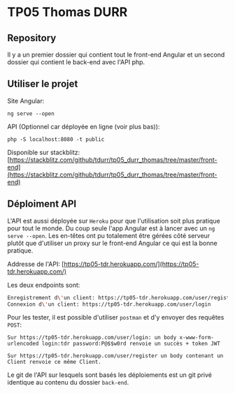# TP05 Thomas DURR

## Repository
Il y a un premier dossier qui contient tout le front-end Angular et un second dossier qui contient le back-end avec l'API php.

## Utiliser le projet
Site Angular:
```
ng serve --open
```

API (Optionnel car déployée en ligne (voir plus bas)):
```
php -S localhost:8080 -t public
```

Disponible sur stackblitz: [https://stackblitz.com/github/tdurr/tp05_durr_thomas/tree/master/front-end](https://stackblitz.com/github/tdurr/tp05_durr_thomas/tree/master/front-end)

## Déploiment API
L'API est aussi déployée sur `Heroku` pour que l'utilisation soit plus pratique pour tout le monde. Du coup seule l'app Angular est à lancer avec un `ng serve --open`. Les en-têtes ont pu totalement être gérées côté serveur plutôt que d'utiliser un proxy sur le front-end Angular ce qui est la bonne pratique.

Addresse de l'API: [https://tp05-tdr.herokuapp.com/](https://tp05-tdr.herokuapp.com/)

Les deux endpoints sont:
```bash
Enregistrement d\'un client: https://tp05-tdr.herokuapp.com/user/register
Connexion d\'un client: https://tp05-tdr.herokuapp.com/user/login
```

Pour les tester, il est possible d'utiliser `postman` et d'y envoyer des requêtes `POST`:
```
Sur https://tp05-tdr.herokuapp.com/user/login: un body x-www-form-urlencoded login:tdr password:P@$$w0rd renvoie un succès + token JWT

Sur https://tp05-tdr.herokuapp.com/user/register un body contenant un Client renvoie ce même Client.
```

Le git de l'API sur lesquels sont basés les déploiements est un git privé identique au contenu du dossier `back-end`.